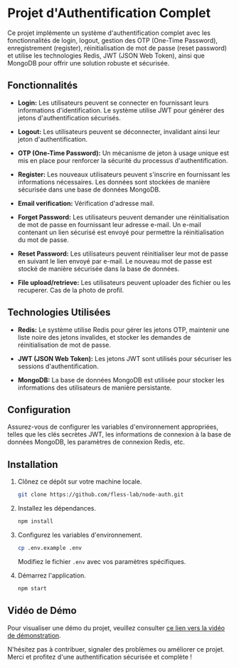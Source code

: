 # Projet d'Authentification Complet

Ce projet implémente un système d'authentification complet avec les fonctionnalités de login, logout, gestion des OTP (One-Time Password), enregistrement (register), réinitialisation de mot de passe (reset password) et utilise les technologies Redis, JWT (JSON Web Token), ainsi que MongoDB pour offrir une solution robuste et sécurisée.

## Fonctionnalités

- **Login:** Les utilisateurs peuvent se connecter en fournissant leurs informations d'identification. Le système utilise JWT pour générer des jetons d'authentification sécurisés.

- **Logout:** Les utilisateurs peuvent se déconnecter, invalidant ainsi leur jeton d'authentification.

- **OTP (One-Time Password):** Un mécanisme de jeton à usage unique est mis en place pour renforcer la sécurité du processus d'authentification.

- **Register:** Les nouveaux utilisateurs peuvent s'inscrire en fournissant les informations nécessaires. Les données sont stockées de manière sécurisée dans une base de données MongoDB.

- **Email verification:** Vérification d'adresse mail.

- **Forget Password:** Les utilisateurs peuvent demander une réinitialisation de mot de passe en fournissant leur adresse e-mail. Un e-mail contenant un lien sécurisé est envoyé pour permettre la réinitialisation du mot de passe.

- **Reset Password:** Les utilisateurs peuvent réinitialiser leur mot de passe en suivant le lien envoyé par e-mail. Le nouveau mot de passe est stocké de manière sécurisée dans la base de données.

- **File upload/retrieve:** Les utilisateurs peuvent uploader des fichier ou les recuperer. Cas de la photo de profil.

## Technologies Utilisées

- **Redis:** Le système utilise Redis pour gérer les jetons OTP, maintenir une liste noire des jetons invalides, et stocker les demandes de réinitialisation de mot de passe.

- **JWT (JSON Web Token):** Les jetons JWT sont utilisés pour sécuriser les sessions d'authentification.

- **MongoDB:** La base de données MongoDB est utilisée pour stocker les informations des utilisateurs de manière persistante.

## Configuration

Assurez-vous de configurer les variables d'environnement appropriées, telles que les clés secrètes JWT, les informations de connexion à la base de données MongoDB, les paramètres de connexion Redis, etc.

## Installation

1. Clônez ce dépôt sur votre machine locale.
   ```bash
   git clone https://github.com/fless-lab/node-auth.git
   ```

2. Installez les dépendances.
   ```bash
   npm install
   ```

3. Configurez les variables d'environnement.
   ```bash
   cp .env.example .env
   ```

   Modifiez le fichier `.env` avec vos paramètres spécifiques.

4. Démarrez l'application.
   ```bash
   npm start
   ```

## Vidéo de Démo

Pour visualiser une démo du projet, veuillez consulter [ce lien vers la vidéo de démonstration](https://www.youtube.com/watch?v=jhqGSjTttro).

N'hésitez pas à contribuer, signaler des problèmes ou améliorer ce projet. Merci et profitez d'une authentification sécurisée et complète !
